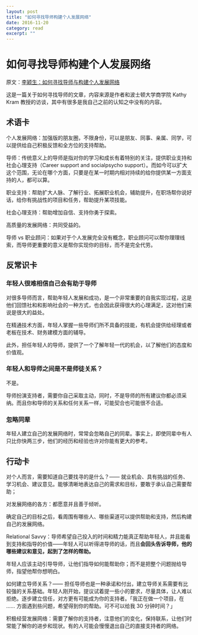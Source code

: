 ```yaml
---
layout: post
title: "如何寻找导师构建个人发展网络" 
date: 2016-11-20 
category: read 
excerpt: ""
---
```


# 如何寻找导师构建个人发展网络

原文：[李颖生：如何寻找导师与构建个人发展网络](http://mp.weixin.qq.com/s?__biz=MzA4ODM4ODQ3MQ==&mid=2651929883&idx=1&sn=6dbfe2d1bd9f17532b0f81ff36bb25fa&chksm=8bcf7b03bcb8f2150403cdf93b5fb24310a0e064aeac01ef34d84dd3a134373edd47c0ebac89#rd)

这是一篇关于如何寻找导师的文章，内容来源是作者和波士顿大学商学院 Kathy Kram 教授的访谈，其中有很多是我自己之前的认知之中没有的内容。

## 术语卡

个人发展网络：加强版的朋友圈，不限身份，可以是朋友、同事、亲属、同学，可以提供给自己积极反馈和全方位的支持帮助。

导师：传统意义上的导师是指对你的学习和成长有着特别的关注，提供职业支持和社会心理支持（Career support and socialpsycho support）。而如今可以扩大这个范围，无论在哪个方面，只要是在某一时期内相对持续的给你提供某一方面支持的人，都可以算。

职业支持：帮助扩大人脉、了解行业、拓展职业机会，辅助提升，在职场帮你说好话，给你有挑战性的项目和任务，帮助提升某项技能。

社会心理支持：帮助增加自信、支持你勇于探索。

高质量的发展网络：共同受益的。

导师 vs 职业顾问：如果对于个人发展完全没有概念，职业顾问可以帮你理理线索，而导师更重要的意义是帮你实现你的目标，而不是完全代劳。

## 反常识卡

### 年轻人很难相信自己会有助于导师

对很多导师而言，帮助年轻人发展和成功，是一个非常重要的自我实现过程，这是他们回馈社和和影响社会的一种方式，也会因此获得很大的心理满足，这对他们来说是很大的益处。

在精通技术方面，年轻人掌握一些导师们所不具备的技能，有机会提供给经理或者老板在技术、财务建模方面的辅导。

此外，担任年轻人的导师，提供了一个了解年轻一代的机会，以了解他们的态度和价值观。

### 年轻人和导师之间是不是师徒关系？

不是。

导师扮演支持者，需要你自己采取主动，同时，不是导师的所有建议你都必须采纳。而且你和导师的关系和任何关系一样，可能契合也可能很不合适。

### 忽略同辈

年轻人建立自己的发展网络时，常常会忽略自己的同辈。事实上，即使同辈中有人只比你快两三步，他们的经历和经验也许对你能有更大的参考。

## 行动卡

对个人而言，需要知道自己要找寻的是什么？—— 就业机会、具有挑战的任务、学习机会、建议意见。能够清晰地表达自己的需求和目标，要敢于承认自己需要帮助；

对发展网络的各方：都愿意并且善于倾听。

确定自己的目标之后，看周围有哪些人、哪些渠道可以提供帮助和支持，然后构建自己的发展网络。

Relational Savvy：导师希望自己投入的时间和精力能真正帮助年轻人，并且能看到支持和指导的价值——年轻人可以听得进导师的话，而且**会回头告诉导师，他的哪些建议和意见，起到了怎样的帮助。**

年轻人应该主动引导导师，让他们指导如何能帮助你；而不是把整个问题抛给导师，指望他帮你想明白。

如何建立导师关系？—— 担任导师也是一种承诺和付出，建立导师关系需要有比较强的关系基础。年轻人刚开始，提议试着提一些小的要求，尽量具体，让人难以拒绝。逐步建立信任，对方更有可能成为你的支持者。「我正在做一个项目，在 …… 方面遇到些问题，希望得到你的帮助。可不可以给我 30 分钟时间？」

积极经营发展网络：需要了解你的支持者，注意他们的变化，保持联系，让他们时常能了解你的进步和现状。有的人可能会慢慢退出自己的直接支持者的网络。
